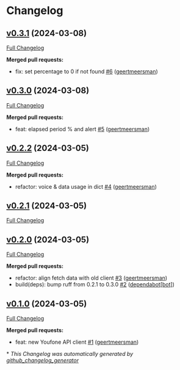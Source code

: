 # Changelog

## [v0.3.1](https://github.com/geertmeersman/aioyoufone/tree/v0.3.1) (2024-03-08)

[Full Changelog](https://github.com/geertmeersman/aioyoufone/compare/v0.3.0...v0.3.1)

**Merged pull requests:**

- fix: set percentage to 0 if not found [\#6](https://github.com/geertmeersman/aioyoufone/pull/6) ([geertmeersman](https://github.com/geertmeersman))

## [v0.3.0](https://github.com/geertmeersman/aioyoufone/tree/v0.3.0) (2024-03-08)

[Full Changelog](https://github.com/geertmeersman/aioyoufone/compare/v0.2.2...v0.3.0)

**Merged pull requests:**

- feat: elapsed period % and alert [\#5](https://github.com/geertmeersman/aioyoufone/pull/5) ([geertmeersman](https://github.com/geertmeersman))

## [v0.2.2](https://github.com/geertmeersman/aioyoufone/tree/v0.2.2) (2024-03-05)

[Full Changelog](https://github.com/geertmeersman/aioyoufone/compare/v0.2.1...v0.2.2)

**Merged pull requests:**

- refactor: voice & data usage in dict [\#4](https://github.com/geertmeersman/aioyoufone/pull/4) ([geertmeersman](https://github.com/geertmeersman))

## [v0.2.1](https://github.com/geertmeersman/aioyoufone/tree/v0.2.1) (2024-03-05)

[Full Changelog](https://github.com/geertmeersman/aioyoufone/compare/v0.2.0...v0.2.1)

## [v0.2.0](https://github.com/geertmeersman/aioyoufone/tree/v0.2.0) (2024-03-05)

[Full Changelog](https://github.com/geertmeersman/aioyoufone/compare/v0.1.0...v0.2.0)

**Merged pull requests:**

- refactor: align fetch data with old client [\#3](https://github.com/geertmeersman/aioyoufone/pull/3) ([geertmeersman](https://github.com/geertmeersman))
- build\(deps\): bump ruff from 0.2.1 to 0.3.0 [\#2](https://github.com/geertmeersman/aioyoufone/pull/2) ([dependabot[bot]](https://github.com/apps/dependabot))

## [v0.1.0](https://github.com/geertmeersman/aioyoufone/tree/v0.1.0) (2024-03-05)

[Full Changelog](https://github.com/geertmeersman/aioyoufone/compare/8a35693b5cba091d3211d455dc3f0aa7869ae0a5...v0.1.0)

**Merged pull requests:**

- feat: new Youfone API client [\#1](https://github.com/geertmeersman/aioyoufone/pull/1) ([geertmeersman](https://github.com/geertmeersman))



\* *This Changelog was automatically generated by [github_changelog_generator](https://github.com/github-changelog-generator/github-changelog-generator)*

